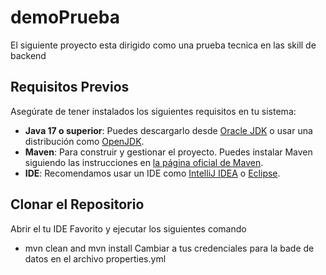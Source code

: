 # demoPrueba

El siguiente proyecto esta dirigido como una prueba tecnica en las skill de backend

## Requisitos Previos

Asegúrate de tener instalados los siguientes requisitos en tu sistema:

- **Java 17 o superior**: Puedes descargarlo desde [Oracle JDK](https://www.oracle.com/java/technologies/javase-jdk11-downloads.html) o usar una distribución como [OpenJDK](https://openjdk.java.net/install/).
- **Maven**: Para construir y gestionar el proyecto. Puedes instalar Maven siguiendo las instrucciones en [la página oficial de Maven](https://maven.apache.org/install.html).
- **IDE**: Recomendamos usar un IDE como [IntelliJ IDEA](https://www.jetbrains.com/idea/) o [Eclipse](https://www.eclipse.org/).

## Clonar el Repositorio
Abrir el tu IDE Favorito y ejecutar los siguientes comando 
- mvn clean and mvn install
Cambiar a tus credenciales para la bade de datos en el archivo properties.yml
